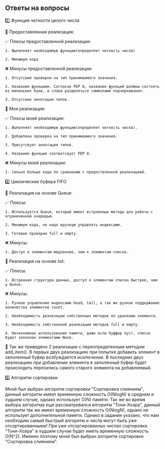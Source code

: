 ## Ответы на вопросы
1️⃣ Функция четности целого числа

🔹 Предоставленная реализация:

✅ Плюсы предоставленной реализации:

    1. Выполняет необходимую функцию(определяет четность числа)

    2. Минимум кода

❌ Минусы предоставленной реализации:

    1. Отсутсвие проверки на тип принимаемого значения.

    2. Название функциии. Согласно PEP 8, название функций должны состоять из маленьких букв, а слова разделяться символами подчеркивания.

    3. Отсутсвие аннотации типов.

🔹 Моя реализация:

✅ Плюсы моей реализации:

    1. Выполняет необходимую функцию(определяет четность числа).

    2. Добавлена проверка на тип принимаемого значения.
    
    3. Присутсвует аннотация типов.
    
    4. Название функции соответсвует PEP 8.

❌ Минусы моей реализации:
    
    1. Сильно больше кода по сравнению с предоствленной реализацией.

2️⃣ Циклические буфера FIFO

🔹 Реализация на основе Queue:

✅ Плюсы:

    1. Используется Queue, который имеет встроенные методы для работы с ограниченной очередью.

    2. Минимум кода, не надо вручную управлять индексами.

    3. Готовые проверки full и empty.
❌ Минусы:

    1. Доступ к элементам медленнее, чем к элементам списка.

🔹 Реализация на основе list:

✅ Плюсы:

    1. Встренная структура данных, доступ к элементам списка быстрее, чем у Queue.

❌ Минусы:

    1. Ручное управление индексами head, tail, а так же ручное поддержание количества элементов count.

    2. Необходимость реализации собственных методов по удалению элемента.

    3. Необходимость собственной реализации методов full и empty.

    4. Неэкономное использование памяти, даже если буффер пуст, список будет заполнен элементами None.

🔹 Так же приведено 2 реализации с переопределенным методом add_item(). В первых двух реализациях при попытке добавить элемент в заполенный буфер возбуждается исключение. В последних двух реализациях при добавлении элемента в заполенный буфер будет происходить перезапись самого старого элемента на добавляемый.

3️⃣ Алгоритм сортировки

Мной был выбран алгоритм сортировки "Сортировка слиянием", данный алгоритм имеет временную сложность O(NlogN) в среднем и худшем случае, однако использует O(N) памяти.
Так же во время выбора алгоритма еще рассматривался алгоритм "Тони-Хоара", данный алгоритм так же имеет временную сложность O(NlogN), однако не использует дополнительной памяти. 
Однако в задании указано, что нам необходим самый быстрый алгоритм и числа могут быть уже отсортированными! При уже отсортированных числах сортировка "Тони-Хоара" в худшем случае будет иметь временную сложность O(N^2). Именно поэтому мной был выбран алгоритм сортировки "Сортировка слиянием".

